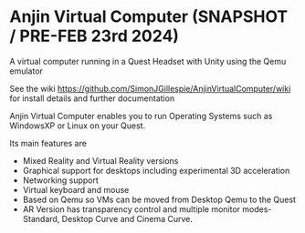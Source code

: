 # Anjin Virtual Computer (SNAPSHOT / PRE-FEB 23rd 2024)
A virtual computer running in a Quest Headset with Unity using the Qemu emulator

See the wiki https://github.com/SimonJGillespie/AnjinVirtualComputer/wiki for install details and further documentation

Anjin Virtual Computer enables you to run Operating Systems such as WindowsXP or Linux on your Quest. 

Its main features are
* Mixed Reality and Virtual Reality versions
* Graphical support for desktops including experimental 3D acceleration
* Networking support
* Virtual keyboard and mouse
* Based on Qemu so VMs can be moved from Desktop Qemu to the Quest
* AR Version has transparency control and multiple monitor modes- Standard, Desktop Curve and Cinema Curve.
